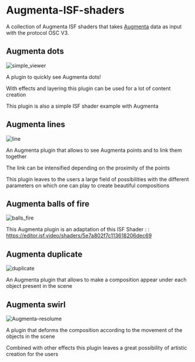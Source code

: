 # Augmenta-ISF-shaders

A collection of Augmenta ISF shaders that takes [Augmenta](https://www.augmenta.tech) data as input with the protocol OSC V3.

## Augmenta dots

![simple_viewer](https://user-images.githubusercontent.com/62555065/228286991-cf15499d-e3a2-43c8-81c0-90b3f0e4b63d.gif)

A plugin to quickly see Augmenta dots!

With effects and layering this plugin can be used for a lot of content creation

This plugin is also a simple ISF shader example with Augmenta

## Augmenta lines

![line](https://user-images.githubusercontent.com/62555065/228286977-1b456ef2-bffe-453a-909f-595a371a2564.gif)

An Augmenta plugin that allows to see Augmenta points and to link them together

The link can be intensified depending on the proximity of the points

This plugin leaves to the users a large field of possibilities with the different parameters on which one can play to create beautiful compositions


## Augmenta balls of fire

![balls_fire](https://user-images.githubusercontent.com/62555065/228286898-adb93fda-4786-4ebe-beb8-4a5c911f2b2c.gif)

This Augmenta plugin is an adaptation of this ISF Shader : : https://editor.isf.video/shaders/5e7a802f7c113618206dec69

## Augmenta duplicate

![duplicate](https://user-images.githubusercontent.com/62555065/228286948-ae861bc4-837f-4c1c-96ba-30d08de15b30.gif)

An Augmenta plugin that allows to make a composition appear under each object present in the scene

## Augmenta swirl

![Augmenta-resolume](https://user-images.githubusercontent.com/62555065/228286664-8cedb333-4c36-4bee-8f98-c7f4a7ae930e.gif)

A plugin that deforms the composition according to the movement of the objects in the scene

Combined with other effects this plugin leaves a great possibility of artistic creation for the users
